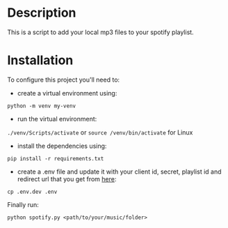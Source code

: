 # Description
This is a script to add your local mp3 files to your spotify playlist.
# Installation
To configure this project you'll need to:
- create a virtual environment using:<br>

`python -m venv my-venv`
- run the virtual environment:<br>

`./venv/Scripts/activate` or `source /venv/bin/activate` for Linux 
- install the dependencies using: 

`pip install -r requirements.txt`
- create a .env file and update it with your client id, secret, playlist id and redirect url that you get from [here](https://developer.spotify.com/):<br> 

`cp .env.dev .env`

Finally run: <br>

`python spotify.py <path/to/your/music/folder>`